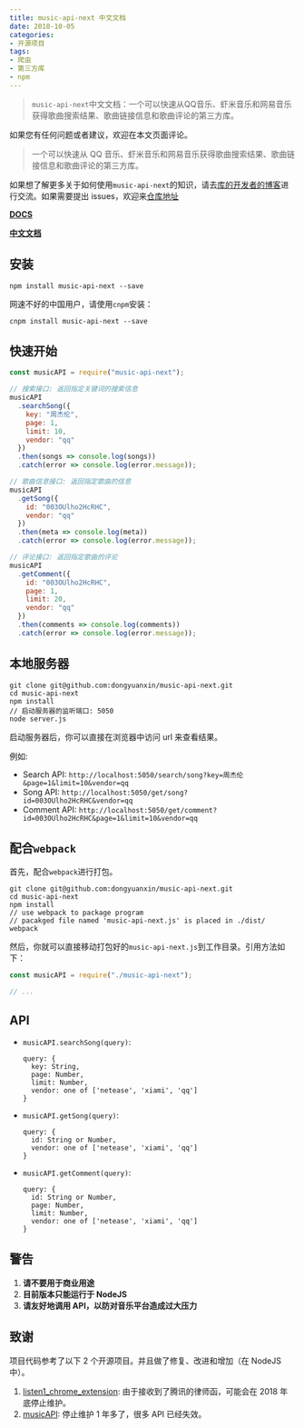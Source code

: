```yaml
---
title: music-api-next 中文文档
date: 2018-10-05
categories:
- 开源项目
tags:
- 爬虫
- 第三方库
- npm
---
```


> `music-api-next`中文文档：一个可以快速从QQ音乐、虾米音乐和网易音乐获得歌曲搜索结果、歌曲链接信息和歌曲评论的第三方库。

如果您有任何问题或者建议，欢迎在本文页面评论。

<!-- more -->

> 一个可以快速从 QQ 音乐、虾米音乐和网易音乐获得歌曲搜索结果、歌曲链接信息和歌曲评论的第三方库。

如果想了解更多关于如何使用`music-api-next`的知识，请去[库的开发者的博客](https://godbmw.com/)进行交流。如果需要提出 issues，欢迎来[仓库地址](https://github.com/dongyuanxin/music-api-next)

[**DOCS**](https://godbmw.com/passage/62)

[**中文文档**](https://godbmw.com/passage/63)

## 安装

```
npm install music-api-next --save
```

网速不好的中国用户，请使用`cnpm`安装：

```
cnpm install music-api-next --save
```

## 快速开始

```javascript
const musicAPI = require("music-api-next");

// 搜索接口: 返回指定关键词的搜索信息
musicAPI
  .searchSong({
    key: "周杰伦",
    page: 1,
    limit: 10,
    vendor: "qq"
  })
  .then(songs => console.log(songs))
  .catch(error => console.log(error.message));

// 歌曲信息接口: 返回指定歌曲的信息
musicAPI
  .getSong({
    id: "003OUlho2HcRHC",
    vendor: "qq"
  })
  .then(meta => console.log(meta))
  .catch(error => console.log(error.message));

// 评论接口: 返回指定歌曲的评论
musicAPI
  .getComment({
    id: "003OUlho2HcRHC",
    page: 1,
    limit: 20,
    vendor: "qq"
  })
  .then(comments => console.log(comments))
  .catch(error => console.log(error.message));
```

## 本地服务器

```shell
git clone git@github.com:dongyuanxin/music-api-next.git
cd music-api-next
npm install
// 启动服务器的监听端口: 5050
node server.js
```

启动服务器后，你可以直接在浏览器中访问 url 来查看结果。

例如:

- Search API: `http://localhost:5050/search/song?key=周杰伦&page=1&limit=10&vendor=qq`
- Song API: `http://localhost:5050/get/song?id=003OUlho2HcRHC&vendor=qq`
- Comment API: `http://localhost:5050/get/comment?id=003OUlho2HcRHC&page=1&limit=10&vendor=qq`

## 配合`webpack`

首先，配合`webpack`进行打包。

```shell
git clone git@github.com:dongyuanxin/music-api-next.git
cd music-api-next
npm install
// use webpack to package program
// pacakged file named 'music-api-next.js' is placed in ./dist/
webpack
```

然后，你就可以直接移动打包好的`music-api-next.js`到工作目录。引用方法如下：

```javascript
const musicAPI = require("./music-api-next");

// ...
```

## API

- `musicAPI.searchSong(query)`:

  ```
  query: {
    key: String,
    page: Number,
    limit: Number,
    vendor: one of ['netease', 'xiami', 'qq']
  }
  ```

- `musicAPI.getSong(query)`:

  ```
  query: {
    id: String or Number,
    vendor: one of ['netease', 'xiami', 'qq']
  }
  ```

- `musicAPI.getComment(query)`:

  ```
  query: {
    id: String or Number,
    page: Number,
    limit: Number,
    vendor: one of ['netease', 'xiami', 'qq']
  }
  ```

## 警告

1. **请不要用于商业用途**
2. **目前版本只能运行于 NodeJS**
3. **请友好地调用 API，以防对音乐平台造成过大压力**

## 致谢

项目代码参考了以下 2 个开源项目。并且做了修复、改进和增加（在 NodeJS 中）。

1. [listen1_chrome_extension](https://github.com/listen1/listen1_chrome_extension): 由于接收到了腾讯的律师函，可能会在 2018 年底停止维护。
2. [musicAPI](https://github.com/LIU9293/musicAPI): 停止维护 1 年多了，很多 API 已经失效。
